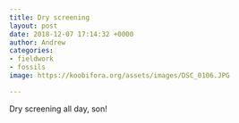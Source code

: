 ```yaml
---
title: Dry screening
layout: post
date: 2018-12-07 17:14:32 +0000
author: Andrew
categories:
- fieldwork
- fossils
image: https://koobifora.org/assets/images/DSC_0106.JPG

---
```

Dry screening all day, son!